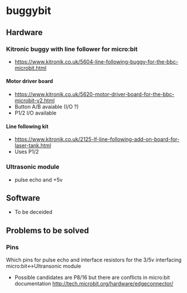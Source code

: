 # buggybit

## Hardware

### Kitronic buggy with line follower for micro:bit
- https://www.kitronik.co.uk/5604-line-following-buggy-for-the-bbc-microbit.html

#### Motor driver board
- https://www.kitronik.co.uk/5620-motor-driver-board-for-the-bbc-microbit-v2.html
- Button A/B avaiable (I/O ?)
- P1/2 I/O available

#### Line following kit
- https://www.kitronik.co.uk/2125-lf-line-following-add-on-board-for-laser-tank.html
- Uses P1/2 

### Ultrasonic module
- pulse echo and +5v

## Software
- To be deceided

## Problems to be solved
### Pins
Which pins for pulse echo and interface resistors for the 3/5v interfacing micro:bit<->Ultransonic module
- Possible candidates are P8/16 but there are conflicts in micro:bit documentation http://tech.microbit.org/hardware/edgeconnector/

